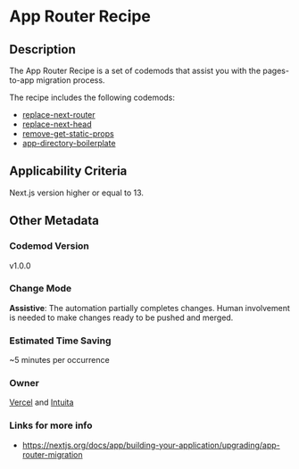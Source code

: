 # App Router Recipe

## Description

The App Router Recipe is a set of codemods that assist you with the pages-to-app migration process.

The recipe includes the following codemods:

-   [replace-next-router](https://github.com/intuita-inc/codemod-registry/tree/main/next/13/replace-next-router)
-   [replace-next-head](https://github.com/intuita-inc/codemod-registry/tree/main/next/13/replace-next-head)
-   [remove-get-static-props](https://github.com/intuita-inc/codemod-registry/tree/main/next/13/remove-get-static-props)
-   [app-directory-boilerplate](https://github.com/intuita-inc/codemod-registry/tree/main/next/13/app-directory-boilerplate)

## Applicability Criteria

Next.js version higher or equal to 13.

## Other Metadata

### Codemod Version

v1.0.0

### Change Mode

**Assistive**: The automation partially completes changes. Human involvement is needed to make changes ready to be pushed and merged.

### Estimated Time Saving

~5 minutes per occurrence

### Owner

[Vercel](https://github.com/vercel) and [Intuita](https://github.com/intuita-inc)

### Links for more info

-   https://nextjs.org/docs/app/building-your-application/upgrading/app-router-migration
